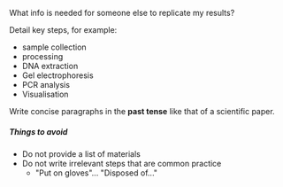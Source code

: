 What info is needed for someone else to replicate my results?

Detail key steps, for example:
- sample collection
- processing
- DNA extraction
- Gel electrophoresis
- PCR analysis
- Visualisation

Write concise paragraphs in the **past tense** like that of a scientific paper.


##### Things to avoid
- Do not provide a list of materials
- Do not write irrelevant steps that are common practice
	- "Put on gloves"... "Disposed of..."
